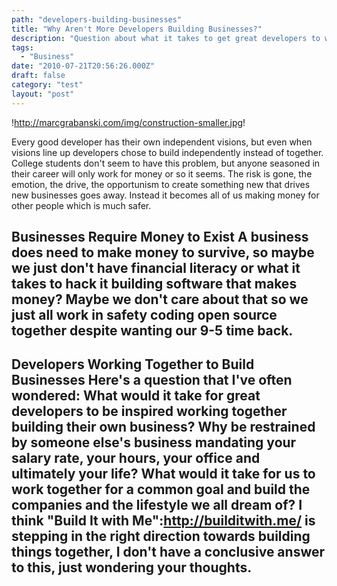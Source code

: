 ```yaml
---
path: "developers-building-businesses"
title: "Why Aren't More Developers Building Businesses?"
description: "Question about what it takes to get great developers to work together."
tags: 
  - "Business"
date: "2010-07-21T20:56:26.000Z"
draft: false
category: "test"
layout: "post"
---
```


!http://marcgrabanski.com/img/construction-smaller.jpg!

Every good developer has their own independent visions, but even when visions line up developers chose to build independently instead of together. College students don't seem to have this problem, but anyone seasoned in their career will only work for money or so it seems. The risk is gone, the emotion, the drive, the opportunism to create something new that drives new businesses goes away. Instead it becomes all of us making money for other people which is much safer.

## Businesses Require Money to Exist A business does need to make money to survive, so maybe we just don't have financial literacy or what it takes to hack it building software that makes money? Maybe we don't care about that so we just all work in safety coding open source together despite wanting our 9-5 time back.

## Developers Working Together to Build Businesses Here's a question that I've often wondered: What would it take for great developers to be inspired working together building their own business? Why be restrained by someone else's business mandating your salary rate, your hours, your office and ultimately your life? What would it take for us to work together for a common goal and build the companies and the lifestyle we all dream of? I think "Build It with Me":http://builditwith.me/ is stepping in the right direction towards building things together, I don't have a conclusive answer to this, just wondering your thoughts.